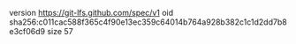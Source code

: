 version https://git-lfs.github.com/spec/v1
oid sha256:c011cac588f365c4f90e13ec359c64014b764a928b382c1c1d2dd7b8e3cf06d9
size 57
